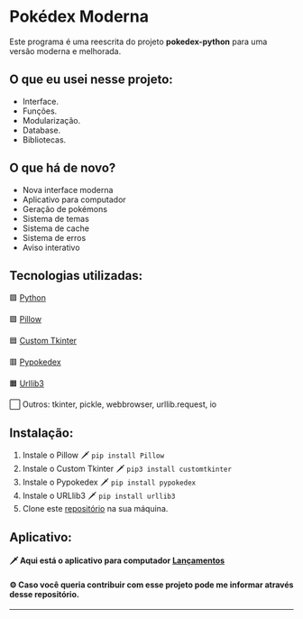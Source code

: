 # Pokédex Moderna
Este programa é uma reescrita do projeto **pokedex-python** para uma versão moderna e melhorada.

## O que eu usei nesse projeto:
- Interface.
- Funções.
- Modularização.
- Database.
- Bibliotecas.

## O que há de novo?
- Nova interface moderna
- Aplicativo para computador
- Geração de pokémons
- Sistema de temas
- Sistema de cache
- Sistema de erros
- Aviso interativo

## Tecnologias utilizadas:
🟩 [Python](https://www.python.org/)

🟪 [Pillow](https://pypi.org/project/Pillow/)

🟦 [Custom Tkinter](https://github.com/TomSchimansky/CustomTkinter)

🟥 [Pypokedex](https://github.com/arnavb/pypokedex)

🟧 [Urllib3](https://pypi.org/project/urllib3/)

⬜ Outros: tkinter, pickle, webbrowser, urllib.request, io

## Instalação:
1. Instale o Pillow 🗡️ `pip install Pillow`
2. Instale o Custom Tkinter 🗡️ `pip3 install customtkinter`
3. Instale o Pypokedex 🗡️ `pip install pypokedex`
4. Instale o URLlib3 🗡️ `pip install urllib3`
5. Clone este [repositório](https://github.com/Dimitri-Matheus/Pokedex-Modern) na sua máquina.

## Aplicativo:
#### 🗡︎ Aqui está o aplicativo para computador [Lançamentos](https://github.com/Dimitri-Matheus/Pokedex-Modern/releases)

#### ⚙ Caso você queria contribuir com esse projeto pode me informar através desse repositório.
---